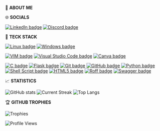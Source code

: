 📝 **ABOUT ME**

🌐 **SOCIALS**

[![LinkedIn badge](https://img.shields.io/badge/-LinkedIn-0077B5?style=flat&logo=linkedin&logoColor=white)](https://www.linkedin.com)
[![Discord badge](https://img.shields.io/badge/-Discord-7289DA?style=flat&logo=discord&logoColor=white)](https://discord.com)


🔨 **TECK STACK**

[![Linux badge](https://img.shields.io/badge/-Linux-FCC624?style=flat&logo=linux&logoColor=white)](https://www.linux.org)
[![Windows badge](https://img.shields.io/badge/-Windows-0078D6?style=flat&logo=windows&logoColor=white)](https://www.microsoft.com/windows)

[![VIM badge](https://img.shields.io/badge/-VIM-199f00?style=flat&logo=vim&logoColor=white)](https://www.vim.org)
[![Visual Studio Code badge](https://img.shields.io/badge/-Visual%20Studio%20Code-007ACC?style=flat&logo=visualstudiocode&logoColor=white)](https://code.visualstudio.com)
[![Canva badge](https://img.shields.io/badge/-Canva-00C4CC?style=flat&logo=canva&logoColor=white)](https://www.canva.com/)

[![C badge](https://img.shields.io/badge/-C-00599C?style=flat&logo=c&logoColor=white)](https://en.wikipedia.org/wiki/C_(programming_language))
[![Flask badge](https://img.shields.io/badge/-Flask-000000?style=flat&logo=flask&logoColor=white)](https://flask.palletsprojects.com/)
[![Git badge](https://img.shields.io/badge/-Git-F05032?style=flat&logo=git&logoColor=white)](https://git-scm.com)
[![GitHub badge](https://img.shields.io/badge/-GitHub-181717?style=flat&logo=github&logoColor=white)](https://github.com)
[![Python badge](https://img.shields.io/badge/-Python-3776AB?style=flat&logo=python&logoColor=white)](https://www.python.org)
[![Shell Script badge](https://img.shields.io/badge/-Shell%20Script-4EAA25?style=flat&logo=gnu-bash&logoColor=white)](https://www.gnu.org/software/bash/)
[![HTML5 badge](https://img.shields.io/badge/-HTML5-E34F26?style=flat&logo=html5&logoColor=white)](https://www.w3schools.com/html/)
[![Roff badge](https://img.shields.io/badge/-Roff-F5F5F0?style=flat&logo=roff&logoColor=white)](https://www.gnu.org/software/groff/)
[![Swagger badge](https://img.shields.io/badge/-Swagger-85EA2D?style=flat&logo=swagger&logoColor=white)](https://swagger.io/)

📈 **STATISTICS**

![GitHub stats](https://github-readme-stats.vercel.app/api?username=HSHKZ&show_icons=true&theme=radical)
![Current Streak](https://github-readme-streak-stats.herokuapp.com/?user=HSHKZ&theme=radical)
![Top Langs](https://github-readme-stats.vercel.app/api/top-langs/?username=HSHKZ&layout=compact&theme=radical&count_private=true)

🏆 **GITHUB TROPHIES**

![Trophies](https://github-profile-trophy.vercel.app/?username=HSHKZ&theme=radical&no-frame=true&row=1&column=4&margin-w=15&margin-h=15)

![Profile Views](https://komarev.com/ghpvc/?username=HSHKZ&label=⦾%20Profile%20Views&color=blue&style=flat)

